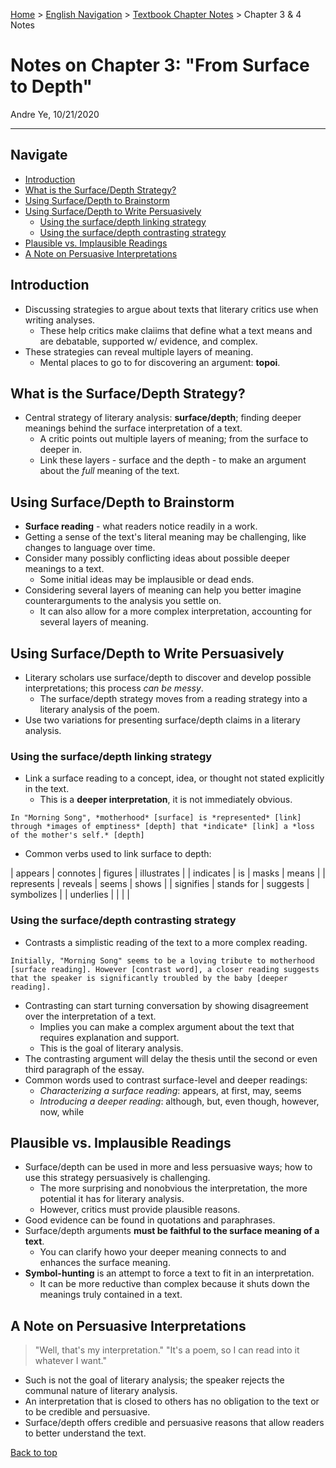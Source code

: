 [Home](https://andre-ye.github.io) > [English Navigation](https://andre-ye.github.io/english/english_navigation) > [Textbook Chapter Notes](https://andre-ye.github.io/english/english_navigation#textbook-chapter-notes) > Chapter 3 & 4 Notes

# Notes on Chapter 3: "From Surface to Depth"
Andre Ye, 10/21/2020

---

## Navigate
- [Introduction](#introduction)
- [What is the Surface/Depth Strategy?](#what-is-the-surfacedepth-strategy)
- [Using Surface/Depth to Brainstorm](#using-surfacedepth-to-brainstorm)
- [Using Surface/Depth to Write Persuasively](#using-surfacedepth-to-write-persuasively)
  * [Using the surface/depth linking strategy](#using-the-surfacedepth-linking-strategy)
  * [Using the surface/depth contrasting strategy](#using-the-surfacedepth-contrasting-strategy)
- [Plausible vs. Implausible Readings](#plausible-vs-implausible-readings)
- [A Note on Persuasive Interpretations](#a-note-on-persuasive-interpretations)

## Introduction
- Discussing strategies to argue about texts that literary critics use when writing analyses.
  - These help critics make claiims that define what a text means and are debatable, supported w/ evidence, and complex.
- These strategies can reveal multiple layers of meaning.
  - Mental places to go to for discovering an argument: **topoi**.

## What is the Surface/Depth Strategy?
- Central strategy of literary analysis: **surface/depth**; finding deeper meanings behind the surface interpretation of a text.
  - A critic points out multiple layers of meaning; from the surface to deeper in.
  - Link these layers - surface and the depth - to make an argument about the *full* meaning of the text.

## Using Surface/Depth to Brainstorm
- **Surface reading** - what readers notice readily in a work.
- Getting a sense of the text's literal meaning may be challenging, like changes to language over time.
- Consider many possibly conflicting ideas about possible deeper meanings to a text.
  - Some initial ideas may be implausible or dead ends.
- Considering several layers of meaning can help you better imagine counterarguments to the analysis you settle on.
  - It can also allow for a more complex interpretation, accounting for several layers of meaning.

## Using Surface/Depth to Write Persuasively
- Literary scholars use surface/depth to discover and develop possible interpretations; this process *can be messy*.
  - The surface/depth strategy moves from a reading strategy into a literary analysis of the poem.
- Use two variations for presenting surface/depth claims in a literary analysis.

### Using the surface/depth linking strategy
- Link a surface reading to a concept, idea, or thought not stated explicitly in the text.
  - This is a **deeper interpretation**, it is not immediately obvious.
```
In "Morning Song", *motherhood* [surface] is *represented* [link] through *images of emptiness* [depth] that *indicate* [link] a *loss of the mother's self.* [depth]
```
- Common verbs used to link surface to depth:

| appears | connotes | figures | illustrates |
| indicates | is | masks | means |
| represents | reveals | seems | shows |
| signifies | stands for | suggests | symbolizes |
| underlies | | | |

### Using the surface/depth contrasting strategy
- Contrasts a simplistic reading of the text to a more complex reading.
```
Initially, "Morning Song" seems to be a loving tribute to motherhood [surface reading]. However [contrast word], a closer reading suggests that the speaker is significantly troubled by the baby [deeper reading].
```
- Contrasting can start turning conversation by showing disagreement over the interpretation of a text.
  - Implies you can make a complex argument about the text that requires explanation and support.
  - This is the goal of literary analysis.
- The contrasting argument will delay the thesis until the second or even third paragraph of the essay.
- Common words used to contrast surface-level and deeper readings:
  - *Characterizing a surface reading*: appears, at first, may, seems
  - *Introducing a deeper reading*: although, but, even though, however, now, while

## Plausible vs. Implausible Readings
- Surface/depth can be used in more and less persuasive ways; how to use this strategy persuasively is challenging.
  - The more surprising and nonobvious the interpretation, the more potential it has for literary analysis.
  - However, critics must provide plausible reasons.
- Good evidence can be found in quotations and paraphrases.
- Surface/depth arguments **must be faithful to the surface meaning of a text**.
  - You can clarify howo your deeper meaning connects to and enhances the surface meaning.
- **Symbol-hunting** is an attempt to force a text to fit in an interpretation.
  - It can be more reductive than complex because it shuts down the meanings truly contained in a text.

## A Note on Persuasive Interpretations
> "Well, that's my interpretation." "It's a poem, so I can read into it whatever I want."

- Such is not the goal of literary analysis; the speaker rejects the communal nature of literary analysis.
- An interpretation that is closed to others has no obligation to the text or to be credible and persuasive.
- Surface/depth offers credible and persuasive reasons that allow readers to better understand the text.

[Back to top](#)
